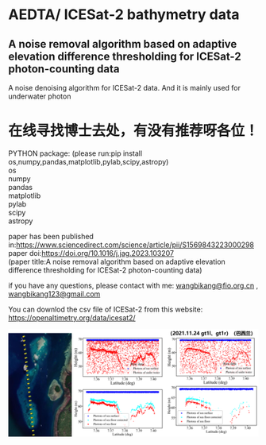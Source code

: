 # AEDTA/  ICESat-2 bathymetry data
## A noise removal algorithm based on adaptive elevation difference thresholding for ICESat-2 photon-counting data
A noise denoising algorithm for ICESat-2 data. And it is mainly used for underwater photon
# 在线寻找博士去处，有没有推荐呀各位！ 
PYTHON package:
(please run:pip install os,numpy,pandas,matplotlib,pylab,scipy,astropy)  
os  
numpy  
pandas  
matplotlib  
pylab  
scipy  
astropy

paper has been published in:https://www.sciencedirect.com/science/article/pii/S1569843223000298  
paper doi:https://doi.org/10.1016/j.jag.2023.103207  
(paper title:A noise removal algorithm based on adaptive elevation difference thresholding for ICESat-2 photon-counting data)  

if you have any questions, please contact with me: wangbikang@fio.org.cn  , wangbikang123@gmail.com

You can downlod the csv file of ICESat-2 from this website: https://openaltimetry.org/data/icesat2/


<div align="center">
  <img src="https://github.com/wangbikang/AEDTA/blob/main/ICESat-2%20bathymetry%20data/%E5%9B%BE%E7%89%871.png">
</div>
